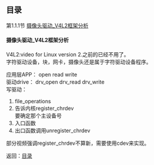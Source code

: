 
## 目录  


第1.1.1节 [摄像头驱动_V4L2框架分析](#摄像头驱动_V4L2框架分析)  

#### 摄像头驱动_V4L2框架分析  

V4L2:video for Linux version 2.之前的已经不用了。  
字符驱动设备，块，网卡，摄像头还是属于字符驱动设备程序。  


应用层APP： open     read     write  
驱动drive： drv_open drv_read drv_write  
写驱动： 
1. file_operations  
2. 告诉内核register_chrdev  
要确定那个主设备号  
3. 入口函数  
4. 出口函数调用unregister_chrdev  

部分视频强调register_chrdev不算新，需要使用cdev来实现。  

返回：[目录](#目录)  
